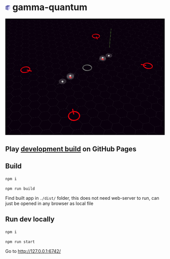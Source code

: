 # <img src="./favicon.svg" alt="favicon" width="16" /> gamma-quantum

![Game screenhot](./cover.png "Cover")

## Play [development build](https://ndry.github.io/gamma-quantum/) on GitHub Pages

## Build

`npm i`

`npm run build`

Find built app in `./dist/` folder,
this does not need web-server to run, 
can just be opened in any browser as local file

## Run dev locally

`npm i`

`npm run start`

Go to http://127.0.0.1:6742/
